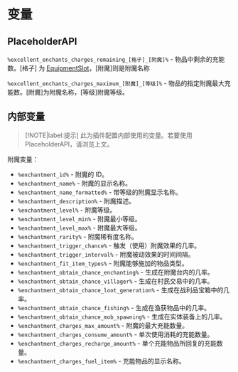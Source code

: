 # 变量

## PlaceholderAPI

`%excellent_enchants_charges_remaining_[格子]_[附魔]%` - 物品中剩余的充能数。[格子] 为 [EquipmentSlot](https://hub.spigotmc.org/javadocs/spigot/org/bukkit/inventory/EquipmentSlot.html)，[附魔]则是附魔名称

`%excellent_enchants_charges_maximum_[附魔]_[等级]%` - 物品的指定附魔最大充能数。[附魔]为附魔名称，[等级]附魔等级。

## 内部变量

> [!NOTE|label:提示]
> 此为插件配置内部使用的变量。若要使用 PlaceholderAPI，请浏览上文。

附魔变量：
* `%enchantment_id%` - 附魔的 ID。
* `%enchantment_name%` - 附魔的显示名称。
* `%enchantment_name_formatted%` - 带等级的附魔显示名称。
* `%enchantment_description%` - 附魔描述。
* `%enchantment_level%` - 附魔等级。
* `%enchantment_level_min%` - 附魔最小等级。
* `%enchantment_level_max%` - 附魔最大等级。
* `%enchantment_rarity%` - 附魔稀有度名称。
* `%enchantment_trigger_chance%` - 触发（使用）附魔效果的几率。
* `%enchantment_trigger_interval%` - 附魔被动效果的时间间隔。
* `%enchantment_fit_item_types%` - 附魔能够施加的物品类型。
* `%enchantment_obtain_chance_enchanting%` - 生成在附魔台内的几率。
* `%enchantment_obtain_chance_villager%` - 生成在村民交易中的几率。
* `%enchantment_obtain_chance_loot_generation%` - 生成在战利品宝箱中的几率。
* `%enchantment_obtain_chance_fishing%` - 生成在渔获物品中的几率。
* `%enchantment_obtain_chance_mob_spawning%` - 生成在实体装备上的几率。
* `%enchantment_charges_max_amount%` - 附魔的最大充能数量。
* `%enchantment_charges_consume_amount%` - 单次使用消耗的充能数量。
* `%enchantment_charges_recharge_amount%` - 单个充能物品所回复的充能数量。
* `%enchantment_charges_fuel_item%` - 充能物品的显示名称。
